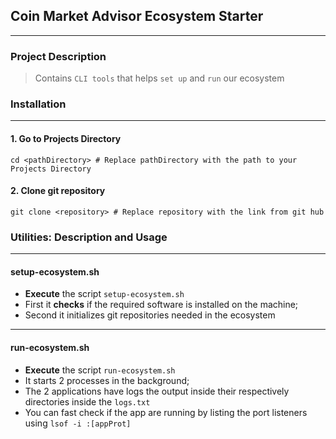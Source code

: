 ## Coin Market Advisor Ecosystem Starter

---
### Project Description
> Contains `CLI tools` that helps `set up` and `run` our ecosystem 

### Installation

---
#### 1. Go to Projects Directory
```shell
cd <pathDirectory> # Replace pathDirectory with the path to your Projects Directory  
```

#### 2. Clone git repository
```shell
git clone <repository> # Replace repository with the link from git hub
```

### Utilities: Description and Usage

---
#### setup-ecosystem.sh
- **Execute** the script `setup-ecosystem.sh`
- First it **checks** if the required software is installed on the machine;  
- Second it initializes git repositories needed in the ecosystem

---
#### run-ecosystem.sh
- **Execute** the script `run-ecosystem.sh`
- It starts 2 processes in the background;
- The 2 applications have logs the output inside their respectively directories inside the `logs.txt`
- You can fast check if the app are running by listing the port listeners using `lsof -i :[appProt]`
